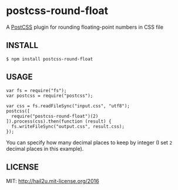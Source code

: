 postcss-round-float
===================

A [PostCSS][1] plugin for rounding floating-point numbers in CSS file


INSTALL
-------

    $ npm install postcss-round-float


USAGE
-----

    var fs = require("fs");
    var postcss = require("postcss");
    
    var css = fs.readFileSync("input.css", "utf8");
    postcss([
      require("postcss-round-float")(2)
    ]).process(css).then(function (result) {
      fs.writeFileSync("output.css", result.css);
    });

You can specify how many decimal places to keep by integer (I set `2` decimal
places in this example).


LICENSE
-------

MIT: http://hail2u.mit-license.org/2016


[1]: https://github.com/postcss/postcss
